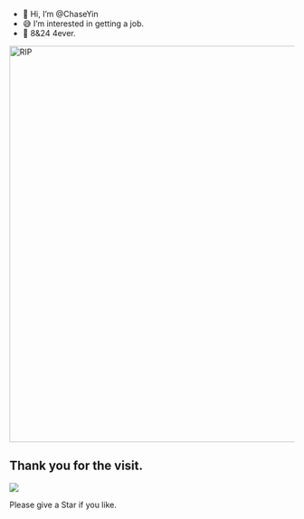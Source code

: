 - 👋 Hi, I’m @ChaseYin
- 😅 I’m interested in getting a job. 
- 💜 8&24 4ever.

<div text-align='center'>
<a href="https://github.com/biaochenxuying/split">
  <img align='center' width='600px' height='700px' margin-top='200px' alt="RIP" src="https://s1.ax1x.com/2022/03/09/b2HHrn.jpg" />

</a>
</div>

## Thank you for the visit.

![](http://profile-counter.glitch.me/ChaseYin/count.svg)

Please give a Star if you like.

<!---
ChaseYin/ChaseYin is a ✨ special ✨ repository because its `README.md` (this file) appears on your GitHub profile.
You can click the Preview link to take a look at your changes.
--->
